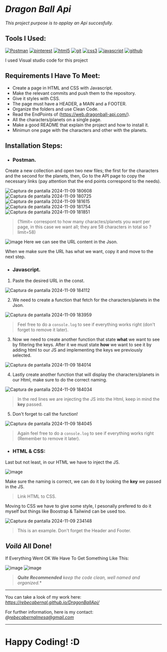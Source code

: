 
# *Dragon Ball Api*

*This project purpose is to applay an Api succesfully.*

## Tools I Used:

<a href='https://www.postman.com' target="_blank"><img alt='Postman' src='https://img.shields.io/badge/Postman-100000?style=for-the-badge&logo=Postman&logoColor=FF6C37&labelColor=black&color=FF6C37'/></a>
<a href='https://es.pinterest.com' target="_blank"><img alt='pinterest' src='https://img.shields.io/badge/pinterest-100000?style=for-the-badge&logo=pinterest&logoColor=BD081C&labelColor=000000&color=BD081C'/></a>
<a href='' target="_blank"><img alt='html5' src='https://img.shields.io/badge/html5-100000?style=for-the-badge&logo=html5&logoColor=E34F26&labelColor=000000&color=E34F26'/></a>
<a href='https://git-scm.com' target="_blank"><img alt='git' src='https://img.shields.io/badge/git-100000?style=for-the-badge&logo=git&logoColor=F05032&labelColor=000000&color=F05032'/></a>
<a href='' target="_blank"><img alt='css3' src='https://img.shields.io/badge/css3-100000?style=for-the-badge&logo=css3&logoColor=1572B6&labelColor=000000&color=1572B6'/></a>
<a href='' target="_blank"><img alt='javascript' src='https://img.shields.io/badge/javascript-100000?style=for-the-badge&logo=javascript&logoColor=F7DF1E&labelColor=000000&color=F7DF1E'/></a>
<a href='https://github.com' target="_blank"><img alt='github' src='https://img.shields.io/badge/github-100000?style=for-the-badge&logo=github&logoColor=FFFFFF&labelColor=181717&color=181717'/></a>

I used Visual studio code for this project

## Requirements I Have To Meet:
- Create a page in HTML and CSS with Javascript.
- Make the relevant commits and push them to the repository.
- Give it styles with CSS.
- The page must have a HEADER, a MAIN and a FOOTER.
- Organize the folders and use Clean Code.
- Read the EndPoints of (https://web.dragonball-api.com/).
- All the characters/planets on a single page.
- Make a good README that explain the project and how to install it.
- Minimun one page with the characters and other with the planets.

## Installation Steps:
- ### Postman. 
Create a new collection and open two new files; the first for the characters and the second for the planets, then,
Go to the API page to copy the necessary links (pay attention that the end points correspond to the needs).

![Captura de pantalla 2024-11-09 180608](https://github.com/user-attachments/assets/838f8676-eb09-4aac-bbd1-f4452d2d18d7)
![Captura de pantalla 2024-11-09 180725](https://github.com/user-attachments/assets/3bf43191-1896-40b8-930d-97b65b163550)
![Captura de pantalla 2024-11-09 181615](https://github.com/user-attachments/assets/93cee803-927b-4a72-9264-3f11efd431f1)
![Captura de pantalla 2024-11-09 181754](https://github.com/user-attachments/assets/0e95aa23-8736-448f-900c-6854de914080)
![Captura de pantalla 2024-11-09 181851](https://github.com/user-attachments/assets/19d0f290-ac09-40ce-9d85-d623e4edd5dd)

>(?limit= correspont to how many charactes/planets you want per page, in this case we want all; they are 58 characters in total so ?limit=58)

![image](https://github.com/user-attachments/assets/d454e9de-e0cd-4ea3-bd6c-a67d940e0ecb)
Here we can see the URL content in the Json. 

When we make sure the URL has what we want, copy it and move to the next step.

- ### Javascript.
1. Paste the desired URL in the const.

![Captura de pantalla 2024-11-09 184112](https://github.com/user-attachments/assets/14aaf141-8ffa-4a79-8057-d54ff9e04eec)

2. We need to create a function that fetch for the characters/planets in the Json.
 
![Captura de pantalla 2024-11-09 183959](https://github.com/user-attachments/assets/76428ee9-8fc4-4da0-948f-76835fe4fba2)
>Feel free to do a `console.log` to see if everything works right (don't forget to remove it later).

3. Now we need to create another function that state **what** we want to see by filtering the keys. After it we must state **how** we want to see it by adding html to our JS and implementing the keys we previously selected.
 
![Captura de pantalla 2024-11-09 184014](https://github.com/user-attachments/assets/fabc671f-e01d-4df4-8391-914444452341)

4. Lastly create another function that will display the characters/planets in our Html, make sure to do the correct naming.

![Captura de pantalla 2024-11-09 184034](https://github.com/user-attachments/assets/d5557dc0-8b19-45e3-bbdd-448c5f2b05b1)
>In the red lines we are injecting the JS into the Html, keep in mind the **key** passed.

5. Don't forget to call the function!

![Captura de pantalla 2024-11-09 184045](https://github.com/user-attachments/assets/9b541c6c-2b24-4ba0-93b5-d854ba2fca12)
>Again feel free to do a `console.log` to see if everything works right (Remember to remove it later).

- ### HTML & CSS:
Last but not least, in our HTML we have to inject the JS.

![image](https://github.com/user-attachments/assets/265979e7-6d57-4f8f-8f87-9633e237ebaa)

Make sure the naming is correct, we can do it by looking the **key** we passed in the JS.
>Link HTML to CSS.

Moving to CSS we have to give some style, I pesonally prefered to do it myself but things like Boostrap & Tailwind can be used too.

![Captura de pantalla 2024-11-09 234148](https://github.com/user-attachments/assets/26d78910-64c3-4513-afc8-437671a2eacc)
>This is an example.
>Don't forget the Header and Footer.

## *Voilá* All Done! 
If Everything Went OK We Have To Get Something Like This:

![image](https://github.com/user-attachments/assets/02c52530-46c3-4a5a-903a-3d06573ebb8c) ![image](https://github.com/user-attachments/assets/6d0971fe-075b-460c-8524-10b0b18a4f0b)

>***Quite Recommended** keep the code clean, well named and organized.**

---

You can take a look of my work here: *https://rebecabernal.github.io/DragonBallApi/*

For further information, here is my contact: *@rebecabernalmesa@gmail.com*

---

# Happy Coding! :D

  

  
 






